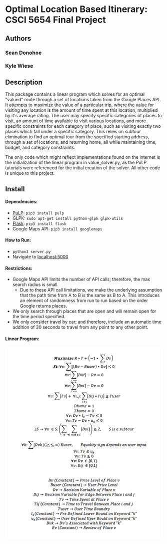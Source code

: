 # Optimal Location Based Itinerary: CSCI 5654 Final Project

## Authors
### Sean Donohoe
### Kyle Wiese

## Description
This package contains a linear program which solves for an optimal "valued" route through a set of locations taken from the Google Places API. It attempts to maximize the value of a particular trip, where the value for visiting any location is the amount of time spent at this location, multiplied by it's average rating. The user may specify specific categories of places to visit, an amount of time available to visit various locations, and more specific constraints for each category of place, such as visiting exactly two places which fall under a specific category. This relies on subtour elimination to find an optimal tour from the specified starting address, through a set of locations, and returning home, all while maintaining time, budget, and category constraints.

The only code which might reflect implementations found on the internet is the initialization of the linear program in value_solver.py, as the PuLP tutorials were referenced for the initial creation of the solver. All other code is unique to this project.

## Install
#### Dependencies:
  * [PuLP](http://pythonhosted.org/PuLP/): ```pip3 install pulp```
  * GLPK: ```sudo apt-get install python-glpk glpk-utils```
  * [Flask](http://flask.pocoo.org/): ```pip3 install flask```
  * Google Maps API: ```pip3 install googlemaps```
  
#### How to Run:
  * ```python3 server.py ```
  * Navigate to [localhost:5000](http://localhost:5000)
  
#### Restrictions:
  * Google Maps API limits the number of API calls; therefore, the max search radius is small.
    * Due to these API call limitations, we make the underlying assumption that the path time from A to B is the same as B to A. This introduces an element of randomness from run to run based on the order Google returns places.
  * We only search through places that are open and will remain open for the time period specified.
  * We only consider travel by car; and therefore, include an automatic time addition of 30 seconds to travel from any point to any other point.
  
#### Linear Program:
![Linear Program](https://github.com/seanDoJo/linearprogramming/blob/master/Linear%20Programming.png)

